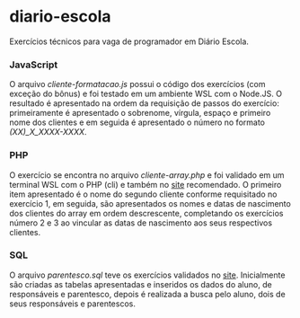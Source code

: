 # diario-escola
Exercícios técnicos para vaga de programador em Diário Escola.

### JavaScript
O arquivo _cliente-formatacao.js_ possui o código dos exercícios (com exceção do bônus) e foi testado em um ambiente WSL com o Node.JS.
O resultado é apresentado na ordem da requisição de passos do exercício: primeiramente é apresentado o sobrenome, vírgula, espaço e primeiro nome dos clientes e em seguida é apresentado o número no formato _(XX)\_X\_XXXX-XXXX_.

### PHP
O exercício se encontra no arquivo _cliente-array.php_ e foi validado em um terminal WSL com o PHP (cli) e também no [site](https://www.w3schools.com/php/phptryit.asp?filename=tryphp_compiler) recomendado.
O primeiro item apresentado é o nome do segundo cliente conforme requisitado no exercício 1, em seguida, são apresentados os nomes e datas de nascimento dos clientes do array em ordem descrescente, completando os exercícios número 2 e 3 ao vincular as datas de nascimento aos seus respectivos clientes.

### SQL
O arquivo _parentesco.sql_ teve os exercícios validados no [site](https://sqliteonline.com).
Inicialmente são criadas as tabelas apresentadas e inseridos os dados do aluno, de responsáveis e parentesco, depois é realizada a busca pelo aluno, dois de seus responsáveis e parentescos.